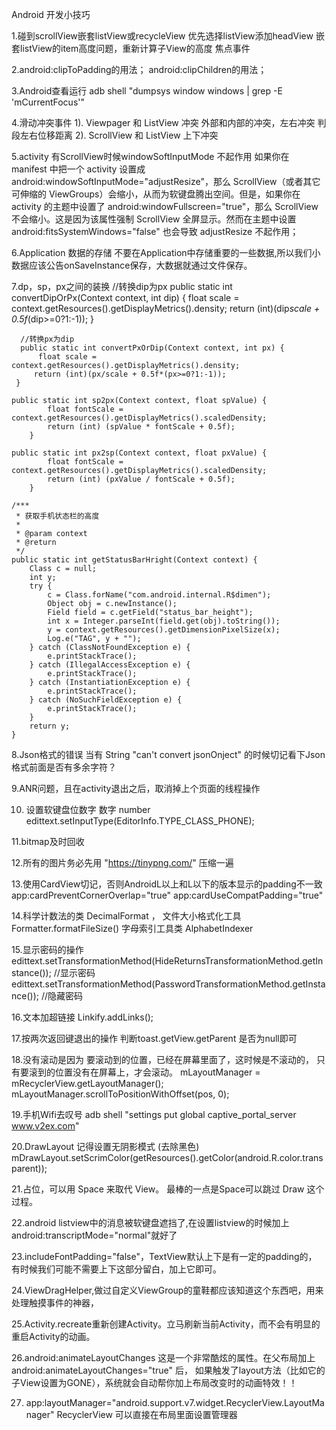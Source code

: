Android 开发小技巧

1.碰到scrollView嵌套listView或recycleView 优先选择listView添加headView
  嵌套listView的item高度问题，重新计算子View的高度  焦点事件

2.android:clipToPadding的用法；
  android:clipChildren的用法；

3.Android查看运行
  adb shell "dumpsys window windows | grep -E 'mCurrentFocus'"

4.滑动冲突事件
  1). Viewpager 和 ListView 冲突 外部和内部的冲突，左右冲突  判段左右位移距离
  2). ScrollView 和 ListView  上下冲突

5.activity 有ScrollView时候windowSoftInputMode 不起作用
	如果你在 manifest 中把一个 activity 设置成 android:windowSoftInputMode="adjustResize"，那么 ScrollView（或者其它可伸缩的 ViewGroups）会缩小，从而为软键盘腾出空间。但是，如果你在 activity 的主题中设置了 android:windowFullscreen="true"，那么 ScrollView 不会缩小。这是因为该属性强制 ScrollView 全屏显示。然而在主题中设置 android:fitsSystemWindows="false" 也会导致 adjustResize 不起作用；

6.Application 数据的存储
	不要在Application中存储重要的一些数据,所以我们小数据应该公告onSaveInstance保存，大数据就通过文件保存。

7.dp，sp，px之间的装换
	//转换dip为px 
	  public static int convertDipOrPx(Context context, int dip) { 
	      float scale = context.getResources().getDisplayMetrics().density; 
	      return (int)(dip*scale + 0.5f*(dip>=0?1:-1)); 
	  } 
	   
	  //转换px为dip 
	  public static int convertPxOrDip(Context context, int px) { 
	      float scale = context.getResources().getDisplayMetrics().density; 
	     return (int)(px/scale + 0.5f*(px>=0?1:-1)); 
	 } 
	 
	public static int sp2px(Context context, float spValue) {
	        float fontScale = context.getResources().getDisplayMetrics().scaledDensity;
	        return (int) (spValue * fontScale + 0.5f);
	    }

	public static int px2sp(Context context, float pxValue) {
	        float fontScale = context.getResources().getDisplayMetrics().scaledDensity;
	        return (int) (pxValue / fontScale + 0.5f);
	    }

	/***
     * 获取手机状态栏的高度
     *
     * @param context
     * @return
     */
    public static int getStatusBarHright(Context context) {
        Class c = null;
        int y;
        try {
            c = Class.forName("com.android.internal.R$dimen");
            Object obj = c.newInstance();
            Field field = c.getField("status_bar_height");
            int x = Integer.parseInt(field.get(obj).toString());
            y = context.getResources().getDimensionPixelSize(x);
            Log.e("TAG", y + "");
        } catch (ClassNotFoundException e) {
            e.printStackTrace();
        } catch (IllegalAccessException e) {
            e.printStackTrace();
        } catch (InstantiationException e) {
            e.printStackTrace();
        } catch (NoSuchFieldException e) {
            e.printStackTrace();
        }
        return y;
    }

8.Json格式的错误
	当有 String "can't convert jsonOnject" 的时候切记看下Json格式前面是否有多余字符？

9.ANR问题，且在activity退出之后，取消掉上个页面的线程操作	

10. 设置软键盘位数字
	数字 number
	edittext.setInputType(EditorInfo.TYPE_CLASS_PHONE);

11.bitmap及时回收

12.所有的图片务必先用 "<https://tinypng.com/>" 压缩一遍

13.使用CardView切记，否则AndroidL以上和L以下的版本显示的padding不一致
	app:cardPreventCornerOverlap="true"
	app:cardUseCompatPadding="true"

14.科学计数法的类 DecimalFormat ，
	文件大小格式化工具 Formatter.formatFileSize() 
	字母索引工具类 AlphabetIndexer

15.显示密码的操作
	edittext.setTransformationMethod(HideReturnsTransformationMethod.getInstance()); //显示密码
	edittext.setTransformationMethod(PasswordTransformationMethod.getInstance());	 //隐藏密码

16.文本加超链接
	Linkify.addLinks();

17.按两次返回键退出的操作
	判断toast.getView.getParent 是否为null即可
	
18.没有滚动是因为 要滚动到的位置，已经在屏幕里面了，这时候是不滚动的，
	只有要滚到的位置没有在屏幕上，才会滚动。
	mLayoutManager = mRecyclerView.getLayoutManager();  
	mLayoutManager.scrollToPositionWithOffset(pos, 0);  

19.手机Wifi去叹号
	adb shell "settings put global captive_portal_server www.v2ex.com"

20.DrawLayout 记得设置无阴影模式 (去除黑色)
	mDrawLayout.setScrimColor(getResources().getColor(android.R.color.transparent));
	
21.占位，可以用 Space 来取代 View。 最棒的一点是Space可以跳过 Draw 这个过程。

22.android listview中的消息被软键盘遮挡了,在设置listview的时候加上android:transcriptMode="normal"就好了

23.includeFontPadding="false"，TextView默认上下是有一定的padding的，
	有时候我们可能不需要上下这部分留白，加上它即可。

24.ViewDragHelper,做过自定义ViewGroup的童鞋都应该知道这个东西吧，用来处理触摸事件的神器，

25.Activity.recreate重新创建Activity。立马刷新当前Activity，而不会有明显的重启Activity的动画。

26.android:animateLayoutChanges 这是一个非常酷炫的属性。在父布局加上 android:animateLayoutChanges="true" 后，
	如果触发了layout方法（比如它的子View设置为GONE），系统就会自动帮你加上布局改变时的动画特效！！

27. app:layoutManager="android.support.v7.widget.RecyclerView.LayoutManager"
	RecyclerView 可以直接在布局里面设置管理器

